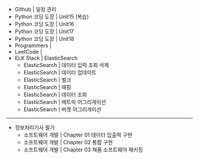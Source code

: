 - Github | 일정 관리
- Python 코딩 도장 | Unit15 (복습)
- Python 코딩 도장 | Unit16
- Python 코딩 도장 | Unit17
- Python 코딩 도장 | Unit18
- Programmers |
- LeetCode |
- ELK Stack | ElasticSearch
  - ElasticSearch | 데이터 입력 조회 삭제
  - ElasticSearch | 데이터 업데이트
  - ElasticSearch | 벌크
  - ElasticSearch | 매핑
  - ElasticSearch | 데이터 조회
  - ElasticSearch | 메트릭 어그리게이션
  - ElasticSearch | 버켓 어그리게이션
---
- 정보처리기사 필기
  - 소프트웨어 개발 | Chapter 01 데이터 입출력 구현
  - 소프트웨어 개발 | Chapter 02 통합 구현
  - 소프트웨어 개발 | Chapter 03 제품 소프트웨어 패키징

